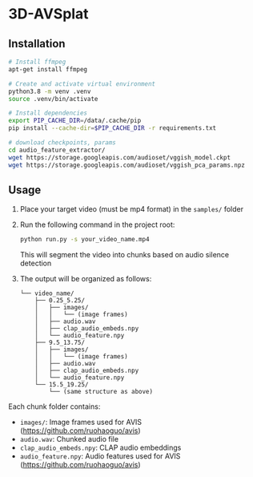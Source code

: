 # 3D-AVSplat

## Installation

```bash
# Install ffmpeg
apt-get install ffmpeg

# Create and activate virtual environment
python3.8 -m venv .venv
source .venv/bin/activate

# Install dependencies
export PIP_CACHE_DIR=/data/.cache/pip
pip install --cache-dir=$PIP_CACHE_DIR -r requirements.txt

# download checkpoints, params
cd audio_feature_extractor/
wget https://storage.googleapis.com/audioset/vggish_model.ckpt
wget https://storage.googleapis.com/audioset/vggish_pca_params.npz
```

## Usage

1. Place your target video (must be mp4 format) in the `samples/` folder

2. Run the following command in the project root:
   ```bash
   python run.py -s your_video_name.mp4
   ```
   This will segment the video into chunks based on audio silence detection

3. The output will be organized as follows:
   ```   samples_chunked/
   └── video_name/
       ├── 0.25_5.25/
       │   ├── images/
       │   │   └── (image frames)
       │   ├── audio.wav
       │   ├── clap_audio_embeds.npy
       │   └── audio_feature.npy
       ├── 9.5_13.75/
       │   ├── images/
       │   │   └── (image frames)
       │   ├── audio.wav
       │   ├── clap_audio_embeds.npy
       │   └── audio_feature.npy
       └── 15.5_19.25/
           └── (same structure as above)
   ```

Each chunk folder contains:
- `images/`: Image frames used for AVIS (https://github.com/ruohaoguo/avis)
- `audio.wav`: Chunked audio file
- `clap_audio_embeds.npy`: CLAP audio embeddings
- `audio_feature.npy`: Audio features used for AVIS (https://github.com/ruohaoguo/avis)
